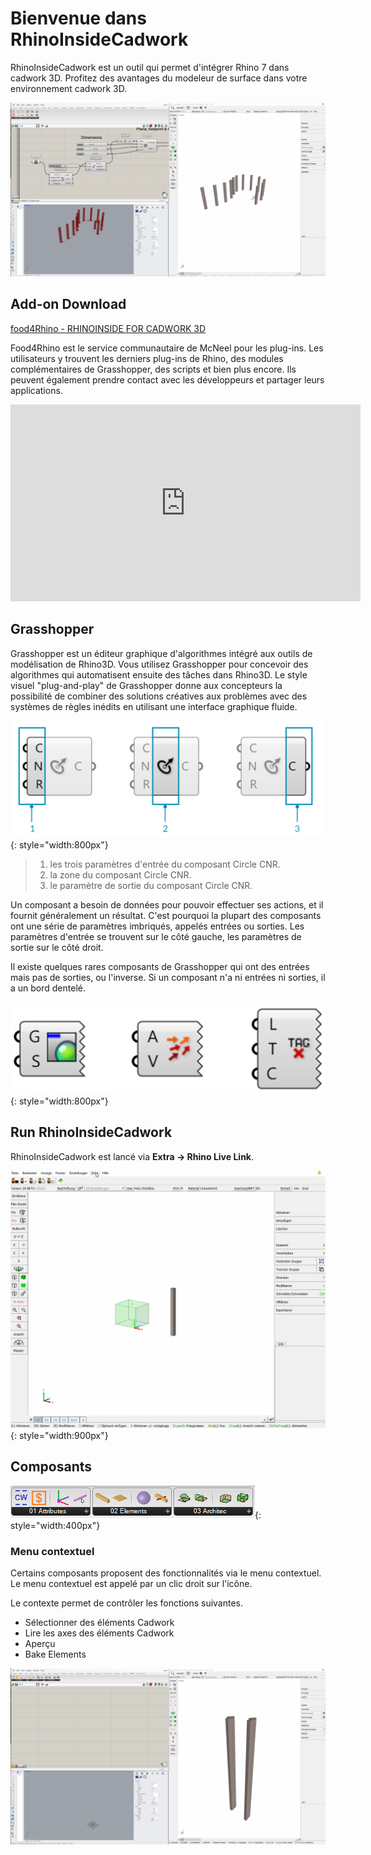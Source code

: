# Bienvenue dans RhinoInsideCadwork

RhinoInsideCadwork est un outil qui permet d'intégrer Rhino 7 dans cadwork 3D. Profitez des avantages du modeleur de surface dans votre environnement cadwork 3D.

![Referenced GIF](img/beams_curve.gif "beams curve")

## Add-on Download

[food4Rhino - RHINOINSIDE FOR CADWORK 3D](https://www.food4rhino.com/en/app/rhinoinside-cadwork-3d?lang=de)

Food4Rhino est le service communautaire de McNeel pour les plug-ins. Les utilisateurs y trouvent les derniers plug-ins de Rhino, des modules complémentaires de Grasshopper, des scripts et bien plus encore. Ils peuvent également prendre contact avec les développeurs et partager leurs applications.

<iframe width="560" height="315" src="https://www.youtube.com/embed/vBh1UHg6ZHQ" title="YouTube video player" frameborder="0" allow="accelerometer; autoplay; clipboard-write; encrypted-media; gyroscope; picture-in-picture" allowfullscreen></iframe>

## Grasshopper

Grasshopper est un éditeur graphique d'algorithmes intégré aux outils de modélisation de Rhino3D. Vous utilisez Grasshopper pour concevoir des algorithmes qui automatisent ensuite des tâches dans Rhino3D.
Le style visuel "plug-and-play" de Grasshopper donne aux concepteurs la possibilité de combiner des solutions créatives aux problèmes avec des systèmes de règles inédits en utilisant une interface graphique fluide.

![Backup Text](img/process.png "https://modelab.gitbooks.io/grasshopper-primer/content/1-foundations/1-2/2_grasshopper-component-parts.html"){: style="width:800px"}

> 1. les trois paramètres d'entrée du composant Circle CNR.
> 2. la zone du composant Circle CNR.
> 3. le paramètre de sortie du composant Circle CNR.

Un composant a besoin de données pour pouvoir effectuer ses actions, et il fournit généralement un résultat. C'est pourquoi la plupart des composants ont une série de paramètres imbriqués, appelés entrées ou sorties. Les paramètres d'entrée se trouvent sur le côté gauche, les paramètres de sortie sur le côté droit.

Il existe quelques rares composants de Grasshopper qui ont des entrées mais pas de sorties, ou l'inverse. Si un composant n'a ni entrées ni sorties, il a un bord dentelé.


![Backup Text](img/components.png "https://modelab.gitbooks.io/grasshopper-primer/content/1-foundations/1-2/2_grasshopper-component-parts.html"){: style="width:800px"}

## Run RhinoInsideCadwork

RhinoInsideCadwork est lancé via **Extra -> Rhino Live Link**.

![GIF](img/run.gif){: style="width:900px"}

## Composants

![Backup Text](img/comps.png "BREP"){: style="width:400px"}

### Menu contextuel

Certains composants proposent des fonctionnalités via le menu contextuel. Le menu contextuel est appelé par un clic droit sur l'icône. <br>

Le contexte permet de contrôler les fonctions suivantes.

* Sélectionner des éléments Cadwork
* Lire les axes des éléments Cadwork
* Aperçu 
* Bake Elements <br>


![Referenced GIF](img/get_elements.gif "get cadwork elements")
